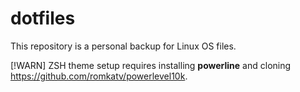 # dotfiles

This repository is a personal backup for Linux OS files.

[!WARN]
ZSH theme setup requires installing **powerline** and cloning https://github.com/romkatv/powerlevel10k.
